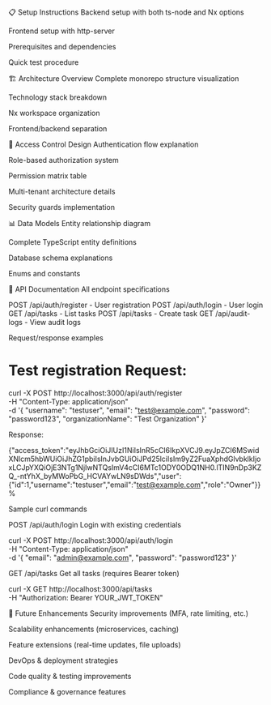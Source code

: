 📋 Setup Instructions
Backend setup with both ts-node and Nx options

Frontend setup with http-server

Prerequisites and dependencies

Quick test procedure

🏗️ Architecture Overview
Complete monorepo structure visualization

Technology stack breakdown

Nx workspace organization

Frontend/backend separation

🔐 Access Control Design
Authentication flow explanation

Role-based authorization system

Permission matrix table

Multi-tenant architecture details

Security guards implementation

📊 Data Models
Entity relationship diagram

Complete TypeScript entity definitions

Database schema explanations

Enums and constants

📡 API Documentation
All endpoint specifications

POST /api/auth/register - User registration
POST /api/auth/login    - User login
GET  /api/tasks         - List tasks
POST /api/tasks         - Create task
GET  /api/audit-logs    - View audit logs


Request/response examples

# Test registration Request:
curl -X POST http://localhost:3000/api/auth/register \
  -H "Content-Type: application/json" \
  -d '{
    "username": "testuser",
    "email": "test@example.com",
    "password": "password123",
    "organizationName": "Test Organization"
  }'

Response: 

{"access_token":"eyJhbGciOiJIUzI1NiIsInR5cCI6IkpXVCJ9.eyJpZCI6MSwidXNlcm5hbWUiOiJhZG1pbiIsInJvbGUiOiJPd25lciIsIm9yZ2FuaXphdGlvbklkIjoxLCJpYXQiOjE3NTg1NjIwNTQsImV4cCI6MTc1ODY0ODQ1NH0.lTIN9nDp3KZQ_-ntYhX_byMWoPbG_HCVAYwLN9sDWds","user":{"id":1,"username":"testuser","email":"test@example.com","role":"Owner"}}%         
  

Sample curl commands

POST /api/auth/login
Login with existing credentials

curl -X POST http://localhost:3000/api/auth/login \
  -H "Content-Type: application/json" \
  -d '{
    "email": "admin@example.com",
    "password": "password123"
  }'

  GET /api/tasks
Get all tasks (requires Bearer token)

curl -X GET http://localhost:3000/api/tasks \
  -H "Authorization: Bearer YOUR_JWT_TOKEN"


🚀 Future Enhancements
Security improvements (MFA, rate limiting, etc.)

Scalability enhancements (microservices, caching)

Feature extensions (real-time updates, file uploads)

DevOps & deployment strategies

Code quality & testing improvements

Compliance & governance features

